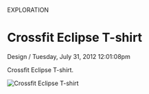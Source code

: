 <p class="type">EXPLORATION</p>

# Crossfit Eclipse T-shirt

<p class="meta">Design  /  Tuesday, July 31, 2012 12:01:08pm</p>

Crossfit Eclipse T-shirt.

![Crossfit Eclipse T-shirt](https://farooq-agent.web.app/assets/images/works/details/65-crossfit-eclipse-t-shirt/i50.png)

